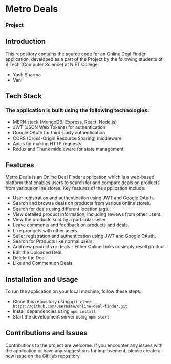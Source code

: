 # Metro Deals
### Project

## Introduction
This repository contains the source code for an Online Deal Finder application, developed as a part of the  Project by the following students of B.Tech (Computer Science) at NIET College:
- Yash Sharma
- Vani 

## Tech Stack
### The application is built using the following technologies:

- MERN stack (MongoDB, Express, React, Node.js)
- JWT (JSON Web Tokens) for authentication
- Google OAuth for third-party authentication
- CORS (Cross-Origin Resource Sharing) middleware
- Axios for making HTTP requests
- Redux and Thunk middleware for state management

## Features
Metro Deals is an Online Deal Finder application which is a web-based platform that enables users to search for and compare deals on products from various online stores. Key features of the application include:

- User registration and authentication using JWT and Google OAuth.
- Search and browse deals on products from various online stores.
- Search for deals using different location tags.
- View detailed product information, including reviews from other users.
- View the products sold by a particular seller.
- Leave comments and feedback on products and deals.
- Like products with other users.
- Seller registration and authentication using JWT and Google OAuth.
- Search for Products like normal users.
- Add new products or deals - Either Online Links or simply resell product.
- Edit the Uploaded Deal.
- Delete the Deal.
- Like and Comment on Deals

## Installation and Usage
To run the application on your local machine, follow these steps:

- Clone this repository using `git clone https://github.com/username/online-deal-finder.git`
- Install dependencies using `npm install`
- Start the development server using `npm start`

## Contributions and Issues
Contributions to the project are welcome. If you encounter any issues with the application or have any suggestions for improvement, please create a new issue on the GitHub repository.

 
